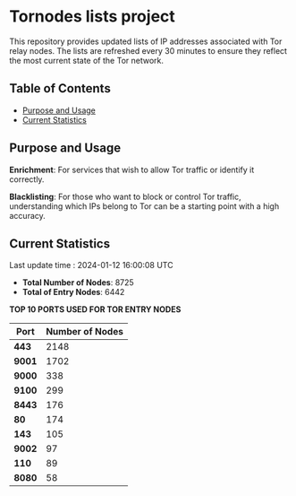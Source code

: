 # Tornodes lists project

This repository provides updated lists of IP addresses associated with Tor relay nodes. The lists are refreshed every 30 minutes to ensure they reflect the most current state of the Tor network.

## Table of Contents

- [Purpose and Usage](#purpose-and-usage)
- [Current Statistics](#current-statistics)


## Purpose and Usage

**Enrichment**: For services that wish to allow Tor traffic or identify it correctly.

**Blacklisting**: For those who want to block or control Tor traffic, understanding which IPs belong to Tor can be a starting point with a high accuracy.

## Current Statistics

Last update time : 2024-01-12 16:00:08 UTC

- **Total Number of Nodes**: 8725
- **Total of Entry Nodes**: 6442

**TOP 10 PORTS USED FOR TOR ENTRY NODES**

| **Port** | **Number of Nodes** |
|------|-----------------|
| **443**   | 2148  |
| **9001**   | 1702  |
| **9000**   | 338  |
| **9100**   | 299  |
| **8443**   | 176  |
| **80**   | 174  |
| **143**   | 105  |
| **9002**   | 97  |
| **110**   | 89  |
| **8080**   | 58  |

